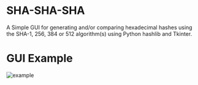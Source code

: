 # SHA-SHA-SHA
A Simple GUI for generating and/or comparing hexadecimal hashes using the SHA-1, 256, 384 or 512 algorithm(s) using Python hashlib and Tkinter.

# GUI Example
![example](https://github.com/rockett90/SHA-SHA-SHA/assets/149118299/fd5575a7-995f-4eb7-bd5a-0046f5e19bd5)
